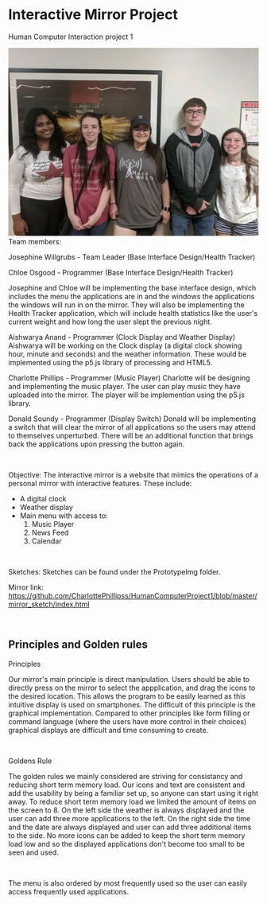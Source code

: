 # Interactive Mirror Project
Human Computer Interaction project 1

![Team members](p1.group12.png)
Team members:

Josephine Willgrubs - Team Leader (Base Interface Design/Health Tracker)

Chloe Osgood - Programmer (Base Interface Design/Health Tracker)

Josephine and Chloe will be implementing the base interface design, which includes the menu the applications are in and the windows the applications the windows will run in on the mirror. They will also be implementing the Health Tracker application, which will include health statistics like the user's current weight and how long the user slept the previous night.

Aishwarya Anand - Programmer (Clock Display and Weather Display)
Aishwarya will be working on the Clock display (a digital clock showing hour, minute and seconds)  and the weather information. These would be implemented using the p5.js library of processing and HTML5.

Charlotte Phillips - Programmer (Music Player)
Charlotte will be designing and implementing the music player. The user can play music they have uploaded into the mirror. The player will be implemention using the p5.js library.

Donald Soundy - Programmer (Display Switch)
Donald will be implementing a switch that will clear the mirror of all applications so the users may attend to themselves unperturbed. 
There will be an additional function that brings back the applications upon pressing the button again.

<br>

Objective:
The interactive mirror is a website that mimics the operations of a personal mirror with interactive features. These include:

- A digital clock
- Weather display
- Main menu with access to:
    1. Music Player
    2. News Feed
    3. Calendar

<br>

Sketches: Sketches can be found under the PrototypeImg folder.

Mirror link: https://github.com/CharlottePhillipss/HumanComputerProject1/blob/master/mirror_sketch/index.html

<br>

## Principles and Golden rules
Principles <br>

Our mirror's main principle is direct manipulation. Users should be able to directly press on the mirror to select the appplication, and drag the icons to the desired location. This allows the program to be easily learned as this intuitive display is used on smartphones. The difficult of this principle is the graphical implementation. Compared to other principles like form filling or command language (where the users have more control in their choices) graphical displays are difficult and time consuming to create.

<br>

Goldens Rule <br>

The golden rules we mainly considered are striving for consistancy and reducing short term memory load. Our icons and text are consistent and add the usability by being a familiar set up, so anyone can start using it right away. To reduce short term memory load we limited the amount of items on the screen to 8. On the left side the weather is always displayed and the user can add three more applications to the left. On the right side the time and the date are always displayed and user can add three additional items to the side. No more icons can be added to keep the short term memory load low and so the displayed applications don't become too small to be seen and used.

<br>

The menu is also ordered by most frequently used so the user can easily access frequently used applications.
